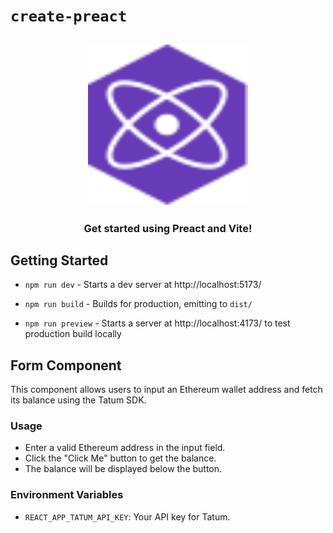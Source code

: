 # `create-preact`

<h2 align="center">
  <img height="256" width="256" src="./src/assets/preact.svg">
</h2>

<h3 align="center">Get started using Preact and Vite!</h3>

## Getting Started

- `npm run dev` - Starts a dev server at http://localhost:5173/

- `npm run build` - Builds for production, emitting to `dist/`

- `npm run preview` - Starts a server at http://localhost:4173/ to test production build locally

## Form Component

This component allows users to input an Ethereum wallet address and fetch its balance using the Tatum SDK.

### Usage

- Enter a valid Ethereum address in the input field.
- Click the "Click Me" button to get the balance.
- The balance will be displayed below the button.

### Environment Variables

- `REACT_APP_TATUM_API_KEY`: Your API key for Tatum.
